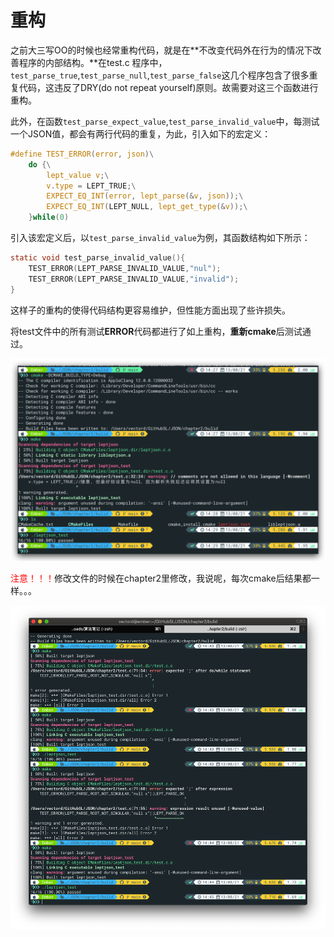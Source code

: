 # 重构

之前大三写OO的时候也经常重构代码，就是在**不改变代码外在行为的情况下改善程序的内部结构。**在test.c	程序中，`test_parse_true`,`test_parse_null`,`test_parse_false`这几个程序包含了很多重复代码，这违反了DRY(do not repeat yourself)原则。故需要对这三个函数进行重构。

此外，在函数`test_parse_expect_value`,`test_parse_invalid_value`中，每测试一个JSON值，都会有两行代码的重复，为此，引入如下的宏定义：

```C
#define TEST_ERROR(error, json)\
    do {\
        lept_value v;\
        v.type = LEPT_TRUE;\
        EXPECT_EQ_INT(error, lept_parse(&v, json));\
        EXPECT_EQ_INT(LEPT_NULL, lept_get_type(&v));\
    }while(0)
```

引入该宏定义后，以`test_parse_invalid_value`为例，其函数结构如下所示：

```C
static void test_parse_invalid_value(){
    TEST_ERROR(LEPT_PARSE_INVALID_VALUE,"nul");
    TEST_ERROR(LEPT_PARSE_INVALID_VALUE,"invalid");
}
```

这样子的重构的使得代码结构更容易维护，但性能方面出现了些许损失。

将test文件中的所有测试**ERROR**代码都进行了如上重构，**重新cmake**后测试通过。

![chapter2_ERROR_refactoring_cmake](../graph/chapter2_ERROR_refactoring_cmake.png)

<font color = "red">注意！！！</font>修改文件的时候在chapter2里修改，我说呢，每次cmake后结果都一样。。。

![chapter2_ERROR_refactoring_cmake2](../graph/chapter2_ERROR_refactoring_cmake2.png)

